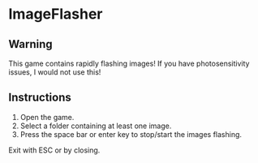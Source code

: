 # ImageFlasher

## Warning

This game contains rapidly flashing images! If you have photosensitivity issues, I would not use this!

## Instructions

1. Open the game.
2. Select a folder containing at least one image.
3. Press the space bar or enter key to stop/start the images flashing.

Exit with ESC or by closing.